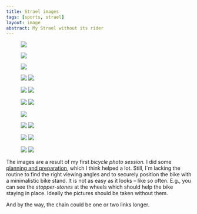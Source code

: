 ```yaml
---
title: Strael images
tags: [sports, strael]
layout: image
abstract: My Strael without its rider
---
```

<div class="space-y-ryt-2xl my-ryt-2xl">
<figure>
<img src="/img/strael/strael-drive-side.jpg">
</figure>
<figure>
<img src="/img/strael/strael-drive-side-front-sharp.jpg">
</figure>
<figure>
<img src="/img/strael/strael-drive-side-front.jpg">
</figure>
<figure class="rg:split">
<img src="/img/strael/strael-front.jpg">
<img src="/img/strael/strael-head-tube.jpg">
</figure>
<figure class="rg:split">
<img src="/img/strael/strael-front-wheel.jpg">
<img src="/img/strael/strael-cockpit.jpg">
</figure>
<figure class="rg:split">
<img src="/img/strael/strael-rear-derailleur.jpg">
<img src="/img/strael/strael-drive-train.jpg">
</figure>
<figure>
<img src="/img/strael/strael-drive-side-colorful.jpg">
</figure>
<figure class="rg:split">
<img src="/img/strael/strael-part-of-rear-wheel.jpg">
<img src="/img/strael/strael-saddle.jpg">
</figure>
<figure class="rg:split">
<img src="/img/strael/strael-rear-wheel.jpg">
<img src="/img/strael/strael-front-wheel-and-frame.jpg">
</figure>
<figure class="rg:split">
<img src="/img/strael/strael-handlebars-from-rear.jpg">
<img src="/img/strael/strael-rear.jpg">
</figure>
</div>

The images are a result of my first *bicycle photo session.* I did some [planning and preparation](/2022-07-08-how-to-picture-a-bicycle/), which I think helped a lot. Still, I´m lacking the routine to find the right viewing angles and to securely position the bike with a minimalistic bike stand. It is not as easy as it looks – like so often. E.g., you can see the *stopper-stones* at the wheels which should help the bike staying in place. Ideally the pictures should be taken without them.

And by the way, the chain could be one or two links longer.
